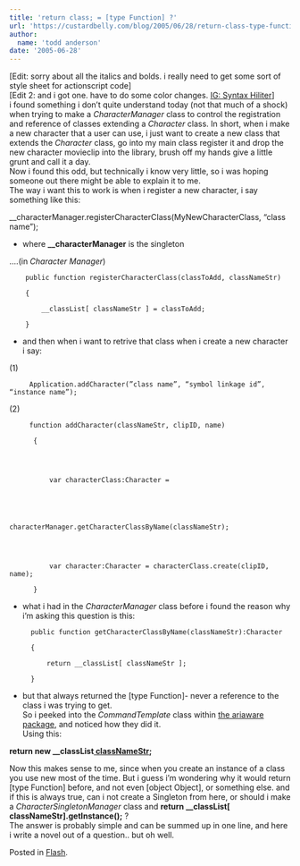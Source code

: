 ```yaml
---
title: 'return class; = [type Function] ?'
url: 'https://custardbelly.com/blog/2005/06/28/return-class-type-function/'
author:
  name: 'todd anderson'
date: '2005-06-28'
---
```


[Edit: sorry about all the italics and bolds. i really need to get some sort of style sheet for actionscript code]  
[Edit 2: and i got one. have to do some color changes. [IG: Syntax Hiliter](http://blog.igeek.info/index.php)]  
i found something i don’t quite understand today (not that much of a shock) when trying to make a _CharacterManager_ class to control the registration and reference of classes extending a _Character_ class. In short, when i make a new character that a user can use, i just want to create a new class that extends the _Character_ class, go into my main class register it and drop the new character movieclip into the library, brush off my hands give a little grunt and call it a day.  
Now i found this odd, but technically i know very little, so i was hoping someone out there might be able to explain it to me.  
The way i want this to work is when i register a new character, i say something like this:

__characterManager.registerCharacterClass(MyNewCharacterClass, “class name”);

- where **__characterManager** is the singleton

….(in _Character Manager_)  

    
      
    
    	public function registerCharacterClass(classToAdd, classNameStr)  
    
    	{  
    
    		__classList[ classNameStr ] = classToAdd;  
    
    	}  
    
    

- and then when i want to retrive that class when i create a new character i say:

(1)  

    
      
    
         Application.addCharacter(”class name”, “symbol linkage id”, “instance name”);  
    
    

  
(2)  

    
      
    
         function addCharacter(classNameStr, clipID, name)  
    
          {
    
    
    
    
              var characterClass:Character =  
    
    
    
    
                                      characterManager.getCharacterClassByName(classNameStr);
    
    
    
    
              var character:Character = characterClass.create(clipID, name);  
    
          }  
    
    

  
- what i had in the _CharacterManager_ class before i found the reason why i’m asking this question is this:  

    
      
    
    	public function getCharacterClassByName(classNameStr):Character  
    
    	{  
    
    		return __classList[ classNameStr ];  
    
    	}  
    
    

- but that always returned the [type Function]- never a reference to the class i was trying to get.  
So i peeked into the _CommandTemplate_ class within [the ariaware package](http://ariaware.com/products/arp/), and noticed how they did it.  
Using this: 

**return new __classList[ classNameStr]();**

Now this makes sense to me, since when you create an instance of a class you use new most of the time. But i guess i’m wondering why it would return [type Function] before, and not even [object Object], or something else. and if this is always true, can i not create a Singleton from here, or should i make a _CharacterSingletonManager_ class and **return __classList[ classNameStr].getInstance();** ?  
The answer is probably simple and can be summed up in one line, and here i write a novel out of a question.. but oh well.

Posted in [Flash](https://custardbelly.com/blog/category/flash/).
